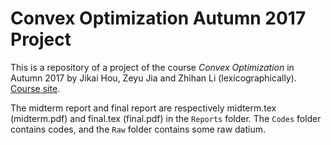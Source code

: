 # Convex Optimization Autumn 2017 Project

This is a repository of a project of the course *Convex Optimization* in Autumn 2017 by Jikai Hou, Zeyu Jia and Zhihan Li (lexicographically). [Course site](http://bicmr.pku.edu.cn/~wenzw/opt-2017-fall.html).

The midterm report and final report are respectively midterm.tex (midterm.pdf) and final.tex (final.pdf) in the `Reports` folder. The `Codes` folder contains codes, and the `Raw` folder contains some raw datium.
